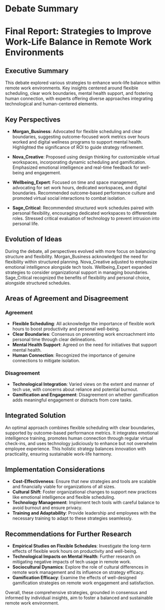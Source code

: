 # Debate Summary

# Final Report: Strategies to Improve Work-Life Balance in Remote Work Environments

## Executive Summary
This debate explored various strategies to enhance work-life balance within remote work environments. Key insights centered around flexible scheduling, clear work boundaries, mental health support, and fostering human connection, with experts offering diverse approaches integrating technological and human-centered elements.

## Key Perspectives

- **Morgan_Business**: Advocated for flexible scheduling and clear boundaries, suggesting outcome-focused work metrics over hours worked and digital wellness programs to support mental health. Highlighted the significance of ROI to guide strategy refinement.

- **Nova_Creative**: Proposed using design thinking for customizable virtual workspaces, incorporating dynamic scheduling and gamification. Emphasized emotional intelligence and real-time feedback for well-being and engagement.

- **Wellbeing_Expert**: Focused on time and space management, advocating for set work hours, dedicated workspaces, and digital boundaries. Recommended outcome-based performance culture and promoted virtual social interactions to combat isolation.

- **Sage_Critical**: Recommended structured work schedules paired with personal flexibility, encouraging dedicated workspaces to differentiate roles. Stressed critical evaluation of technology to prevent intrusion into personal life.

## Evolution of Ideas
During the debate, all perspectives evolved with more focus on balancing structure and flexibility. Morgan_Business acknowledged the need for flexibility within structured planning. Nova_Creative adjusted to emphasize emotional intelligence alongside tech tools. Wellbeing_Expert expanded strategies to consider organizational support in managing boundaries. Sage_Critical recognized the benefits of flexibility and personal choice, alongside structured schedules.

## Areas of Agreement and Disagreement

### Agreement
- **Flexible Scheduling**: All acknowledge the importance of flexible work hours to boost productivity and personal well-being.
- **Clear Boundaries**: Consensus on preventing work encroachment into personal time through clear delineations.
- **Mental Health Support**: Agreed on the need for initiatives that support mental health.
- **Human Connection**: Recognized the importance of genuine connections to mitigate isolation.

### Disagreement
- **Technological Integration**: Varied views on the extent and manner of tech use, with concerns about reliance and potential burnout.
- **Gamification and Engagement**: Disagreement on whether gamification adds meaningful engagement or distracts from core tasks.

## Integrated Solution
An optimal approach combines flexible scheduling with clear boundaries, supported by outcome-based performance metrics. It integrates emotional intelligence training, promotes human connection through regular virtual check-ins, and uses technology judiciously to enhance but not overwhelm employee experience. This holistic strategy balances innovation with practicality, ensuring sustainable work-life harmony.

## Implementation Considerations
- **Cost-Effectiveness**: Ensure that new strategies and tools are scalable and financially viable for organizations of all sizes.
- **Cultural Shift**: Foster organizational changes to support new practices like emotional intelligence and flexible scheduling.
- **Technology Management**: Implement tech tools with careful balance to avoid burnout and ensure privacy.
- **Training and Adaptability**: Provide leadership and employees with the necessary training to adapt to these strategies seamlessly.

## Recommendations for Further Research
- **Empirical Studies on Flexible Schedules**: Investigate the long-term effects of flexible work hours on productivity and well-being.
- **Technological Impacts on Mental Health**: Further research on mitigating negative impacts of tech usage in remote work.
- **Sociocultural Dynamics**: Explore the role of cultural differences in remote work management and its influence on strategy efficacy.
- **Gamification Efficacy**: Examine the effects of well-designed gamification strategies on remote work engagement and satisfaction. 

Overall, these comprehensive strategies, grounded in consensus and informed by individual insights, aim to foster a balanced and sustainable remote work environment.